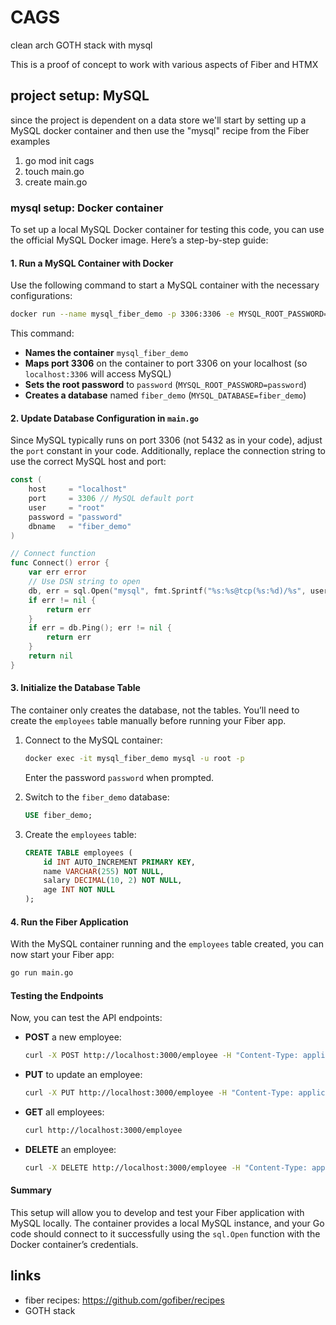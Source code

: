 # CAGS
clean arch GOTH stack with mysql 

This is a proof of concept to work with various aspects of Fiber and HTMX

## project setup:  MySQL

since the project is dependent on a data store we'll start by setting up a MySQL docker container and then use the "mysql" recipe from the Fiber examples

1. go mod init cags
2. touch main.go
3. create main.go

### mysql setup:  Docker container

To set up a local MySQL Docker container for testing this code, you can use the official MySQL Docker image. Here’s a step-by-step guide:

#### 1. Run a MySQL Container with Docker

Use the following command to start a MySQL container with the necessary configurations:

```bash
docker run --name mysql_fiber_demo -p 3306:3306 -e MYSQL_ROOT_PASSWORD=password -e MYSQL_DATABASE=fiber_demo -d mysql:latest
```

This command:
- **Names the container** `mysql_fiber_demo`
- **Maps port 3306** on the container to port 3306 on your localhost (so `localhost:3306` will access MySQL)
- **Sets the root password** to `password` (`MYSQL_ROOT_PASSWORD=password`)
- **Creates a database** named `fiber_demo` (`MYSQL_DATABASE=fiber_demo`)

#### 2. Update Database Configuration in `main.go`

Since MySQL typically runs on port 3306 (not 5432 as in your code), adjust the `port` constant in your code. Additionally, replace the connection string to use the correct MySQL host and port:

```go
const (
    host     = "localhost"
    port     = 3306 // MySQL default port
    user     = "root"
    password = "password"
    dbname   = "fiber_demo"
)

// Connect function
func Connect() error {
    var err error
    // Use DSN string to open
    db, err = sql.Open("mysql", fmt.Sprintf("%s:%s@tcp(%s:%d)/%s", user, password, host, port, dbname))
    if err != nil {
        return err
    }
    if err = db.Ping(); err != nil {
        return err
    }
    return nil
}
```

#### 3. Initialize the Database Table

The container only creates the database, not the tables. You’ll need to create the `employees` table manually before running your Fiber app.

1. Connect to the MySQL container:
   ```bash
   docker exec -it mysql_fiber_demo mysql -u root -p
   ```
   Enter the password `password` when prompted.

2. Switch to the `fiber_demo` database:
   ```sql
   USE fiber_demo;
   ```

3. Create the `employees` table:
   ```sql
   CREATE TABLE employees (
       id INT AUTO_INCREMENT PRIMARY KEY,
       name VARCHAR(255) NOT NULL,
       salary DECIMAL(10, 2) NOT NULL,
       age INT NOT NULL
   );
   ```

#### 4. Run the Fiber Application

With the MySQL container running and the `employees` table created, you can now start your Fiber app:

```bash
go run main.go
```

#### Testing the Endpoints

Now, you can test the API endpoints:


- **POST** a new employee:
  ```bash
  curl -X POST http://localhost:3000/employee -H "Content-Type: application/json" -d '{"name":"John Doe","salary":50000,"age":30}'
  ```

- **PUT** to update an employee:
  ```bash
  curl -X PUT http://localhost:3000/employee -H "Content-Type: application/json" -d '{"id":1,"name":"Jane Doe","salary":55000,"age":32}'
  ```

- **GET** all employees:
  ```bash
  curl http://localhost:3000/employee
  ```

- **DELETE** an employee:
  ```bash
  curl -X DELETE http://localhost:3000/employee -H "Content-Type: application/json" -d '{"id":1}'
  ```

#### Summary

This setup will allow you to develop and test your Fiber application with MySQL locally. The container provides a local MySQL instance, and your Go code should connect to it successfully using the `sql.Open` function with the Docker container’s credentials.


## links

- fiber recipes: https://github.com/gofiber/recipes
- GOTH stack

